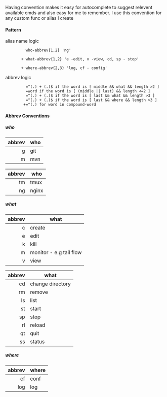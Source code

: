 Having convention makes it easy for autocomplete to suggest relevent available cmds and also easy for me to remember. I use this convention for any custom func or alias I create

#### Pattern

alias name logic
```
         who-abbrev{1,2} 'ng'

       + what-abbrev{1,2} 'e -edit, v -view, cd, sp - stop'

       + where-abbrev{2,3} 'log, cf - config'
```
abbrev logic
```
         =^(.) + (.)$ if the word is [ middle && what && length >2 ]
         =word if the word is [ (middle || last) && length <=2 ]
         =^(.) + (.)$ if the word is [ last && what && length >3 ]
         =^(.) + (.)$ if the word is [ last && where && length >3 ]
        +=^(.) for word in compound-word
```

#### Abbrev Conventions

##### who

|abbrev|who|
|----:|---|
|g|git|
|m|mvn|


|abbrev|who|
|----:|---|
|tm|tmux|
|ng|nginx|

##### what 

|abbrev|what|
|----:|---|
|c|create|
|e|edit|
|k|kill|
|m|monitor - e.g tail flow|
|v|view|

|abbrev|what|
|----:|---|
|cd|change directory|
|rm|remove|
|ls|list|
|st|start|
|sp|stop|
|rl|reload|
|qt|quit|
|ss|status|

##### where

|abbrev|where|
|----:|---|
|cf|conf|
|log|log|
